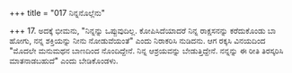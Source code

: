 +++
title = "017 ನಿನ್ನನೊಲ್ಲೆನು"

+++
17. ಅದಕ್ಕೆ ಭೀಮನು, "ನಿನ್ನನ್ನು ಒಪ್ಪುವುದಿಲ್ಲ. ಕೋಪಿಸಿದೆಯಾದರೆ ನಿನ್ನ ರಾಕ್ಷಸನನ್ನು ಕರೆದುಕೊಂಡು ಬಾ ಹೋಗು, ನನ್ನ ಶಕ್ತಿಯನ್ನು ನೀನು ನೋಡುವೆಯಂತೆ" ಎಂದು ನಿರಾಕರಿಸಿ ನುಡಿದನು. ಆಗ ರಕ್ಕಸಿ ವಿನಯದಿಂದ "ಮೊದಲೇ ಮನುಮಥನ ಬಾಣದಿಂದ ನೊಂದಿದ್ದೇನೆ. ನಿನ್ನ ಆಶ್ರಯವನ್ನು ಬೇಡುತ್ತಿದ್ದೇನೆ. ನನ್ನನ್ನು ಈ ರೀತಿ ತಿರಸ್ಕರಿಸಿ ಮಾತನಾಡಬಹುದೆ" ಎಂದು ಬೇಡಿಕೊಂಡಳು.
